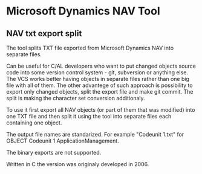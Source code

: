# Microsoft Dynamics NAV Tool

## NAV txt export split

The tool splits TXT file exported from Microsoft Dynamics NAV into separate files.

Can be useful for C/AL developers who want to put changed objects source code into some version control system - git, subversion or anything else. The VCS works better having objects in separate files rather than one big file with all of them. The other advantege of such approach is possibility to export only changed objects, split the export file and make git commit. The split is making the character set conversion additionaly.

To use it first export all NAV objects (or part of them that was modified) into one TXT file and then split it using the tool into separate files each containing one object. 

The output file names are standarized. For example "Codeunit 1.txt" for OBJECT Codeunit 1 ApplicationManagement.

The binary exports are not supported.

Written in C the version was originaly developed in 2006. 
